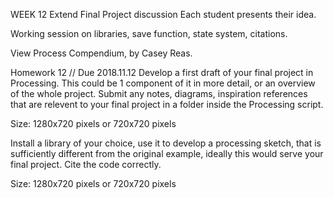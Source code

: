 WEEK 12
Extend
Final Project discussion
Each student presents their idea.

Working session on libraries, save function, state system, citations.

View Process Compendium, by Casey Reas.

Homework 12 // Due 2018.11.12
Develop a first draft of your final project in Processing. This could be 1 component of it in more detail, or an overview of the whole project. Submit any notes, diagrams, inspiration references that are relevent to your final project in a folder inside the Processing script.

Size: 1280x720 pixels or 720x720 pixels

Install a library of your choice, use it to develop a processing sketch, that is sufficiently different from the original example, ideally this would serve your final project. Cite the code correctly.

Size: 1280x720 pixels or 720x720 pixels
